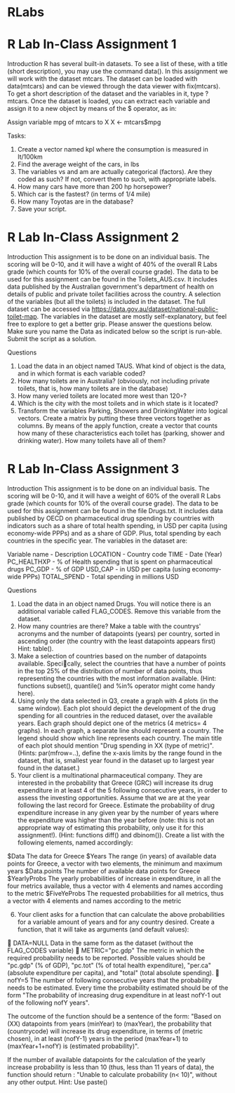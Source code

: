# RLabs

# R Lab In-Class Assignment 1

Introduction
R has several built-in datasets. To see a list of these, with a title (short description), you may use the command data().
In this assignment we will work with the dataset mtcars. The dataset can be loaded with data(mtcars) and can be viewed through the data viewer with fix(mtcars).
To get a short description of the dataset and the variables in it, type ?mtcars. Once the dataset is loaded, you can extract each variable and assign it to a new object by means of the $ operator, as in:

Assign variable mpg of mtcars to X
X <- mtcars$mpg

Tasks: 
1. Create a vector named kpl where the consumption is measured in lt/100km
2. Find the average weight of the cars, in lbs
3. The variables vs and am are actually categorical (factors). Are they coded as such? If not, convert them to such, with appropriate labels.
4. How many cars have more than 200 hp horsepower?
5. Which car is the fastest? (in terms of 1/4 mile)
6. How many Toyotas are in the database?
7. Save your script.

# R Lab In-Class Assignment 2

Introduction
This assignment is to be done on an individual basis. The scoring will be 0-10, and it will have a wight of 40% of the overall R Labs grade (which counts for 10% of the overall course grade). The data to be used for this assignment can be found in the Toilets_AUS.csv. It includes data published by the Australian government's department of health on details of public and private toilet facilities across the country. A selection of the variables (but all the toilets) is included in the dataset. The full dataset can be accessed via https://data.gov.au/dataset/national-public-toilet-map. The variables in the dataset are mostly self-explanatory, but feel free to explore to get a better grip. Please answer the questions below. Make sure you name the Data as indicated below so the script is run-able. Submit the script as a solution. 

Questions
1. Load the data in an object named TAUS. What kind of object is the data, and in which format is each variable coded? 
2. How many toilets are in Australia? (obviously, not including private toilets, that is, how many toilets
are in the database)
3. How many veried toilets are located more west than 120◦?
4. Which is the city with the most toilets and in which state is it located?
5. Transform the variables Parking, Showers and DrinkingWater into logical vectors. Create a matrix by putting these three vectors together as columns. By means of the apply function, create a vector that counts how many of these characteristics each toilet has (parking, shower and drinking water). How many toilets have all of them?

# R Lab In-Class Assignment 3

Introduction
This assignment is to be done on an individual basis. The scoring will be 0-10, and it will have a weight of 60% of the overall R Labs grade (which counts for 10% of the overall course grade). The data to be used for this assignment can be found in the file Drugs.txt. It includes data published by OECD on pharmaceutical drug spending by countries with indicators such as a share of total health spending, in USD per capita (using economy-wide PPPs) and as a share of GDP. Plus, total spending by
each countries in the specific year. The variables in the dataset are:

Variable name - Description
LOCATION - Country code
TIME - Date (Year)
PC_HEALTHXP - % of Health spending that is spent on pharmaceutical drugs
PC_GDP - % of GDP
USD_CAP - in USD per capita (using economy-wide PPPs)
TOTAL_SPEND - Total spending in millions USD

Questions
1. Load the data in an object named Drugs. You will notice there is an additional variable called FLAG_CODES. Remove this variable from the dataset.
2. How many countries are there? Make a table with the countrys' acronyms and the number of datapoints (years) per country, sorted in ascending order (the country with the least datapoints appears first) Hint: table().
3. Make a selection of countries based on the number of datapoints available. Specically, select the countries that have a number of points in the top 25% of the distribution of number of data points, thus representing the countries with the most information available. (Hint: functions subset(), quantile() and %in% operator might come handy here). 
4. Using only the data selected in Q3, create a graph with 4 plots (in the same window). Each plot should depict the development of the drug spending for all countries in the reduced dataset, over the available years. Each graph should depict one of the metrics (4 metrics= 4 graphs). In each graph, a separate line should represent a country. The legend should show which line represents each country. The main title of each plot should mention "Drug spending in XX (type of metric)".
(Hints: par(mfrow=..), define the x-axis limits by the range found in the dataset, that is, smallest year found in the dataset up to largest year found in the dataset.)
5. Your client is a multinational pharmaceutical company. They are interested in the probability that Greece (GRC) will increase its drug expenditure in at least 4 of the 5 following consecutive years, in order to assess the investing opportunities. Assume that we are at the year following the last record for Greece. Estimate the probability of drug expenditure increase in any given year by the number of years where the expenditure was higher than the year before (note: this is not an appropriate way of estimating this probability, only use it for this assignment!). (Hint: functions diff() and
dbinom()). Create a list with the following elements, named accordingly:

$Data The data for Greece
$Years The range (in years) of available data points for Greece, a vector with two elements, the minimum and maximum years
$Data.points The number of available data points for Greece
$YearlyProbs The yearly probabilities of increase in expenditure, in all the four metrics available, thus a vector with 4 elements and names according to the metric
$FiveYeProbs The requested probabilities for all metrics, thus a vector with 4 elements and names according to the metric

6. Your client asks for a function that can calculate the above probabilities for a variable amount of years and for any country desired. Create a function, that it will take as arguments (and default values):

 DATA=NULL Data in the same form as the dataset (without the FLAG_CODES variable)
 METRIC="pc.gdp" The metric in which the required probability needs to be reported. Possible values should be "pc.gdp" (% of GDP), "pc.tot" (% of total health expenditure), "per.ca" (absolute expenditure per capita), and "total" (total absolute spending).
 nofY=5 The number of following consecutive years that the probability needs to be estimated. Every time the probability estimated should be of the form "The probability of increasing drug expenditure in at least nofY-1 out of the following nofY years". 

The outcome of the function should be a sentence of the form: "Based on (XX) datapoints from years (minYear) to (maxYear), the probability that (countrycode) will increase its drug expenditure, in terms of (metric chosen), in at
least (nofY-1) years in the period (maxYear+1) to (maxYear+1+nofY) is (estimated probability)".

If the number of available datapoints for the calculation of the yearly increase probability is less than 10 (thus, less than 11 years of data), the function should return : "Unable to calculate probability (n< 10)", without any other output.
Hint: Use paste()

